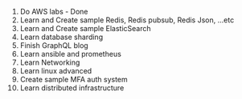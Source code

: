 1. Do AWS labs - Done
2. Learn and Create sample Redis, Redis pubsub, Redis Json, ...etc
3. Learn and Create sample ElasticSearch
4. Learn database sharding
5. Finish GraphQL blog
6. Learn ansible and prometheus
7. Learn Networking
8. Learn linux advanced
9. Create sample MFA auth system
10. Learn distributed infrastructure
